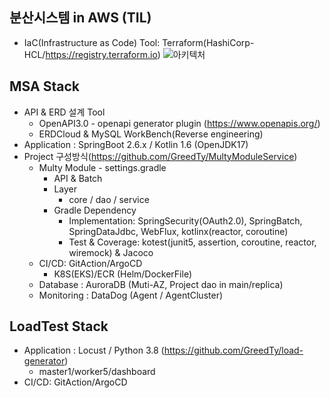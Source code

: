 ## 분산시스템 in AWS (TIL)
- IaC(Infrastructure as Code) Tool: Terraform(HashiCorp-HCL/https://registry.terraform.io)
![아키텍처](https://user-images.githubusercontent.com/35190067/194558779-f4cc36e1-8ccc-4825-8be6-d5ecf347753d.png)
## MSA Stack
- API & ERD 설계 Tool
  - OpenAPI3.0 - openapi generator plugin (https://www.openapis.org/)
  - ERDCloud & MySQL WorkBench(Reverse engineering)
- Application : SpringBoot 2.6.x / Kotlin 1.6 (OpenJDK17)
- Project 구성방식(https://github.com/GreedTy/MultyModuleService)
  - Multy Module - settings.gradle
    - API & Batch
    - Layer
      - core / dao / service
    - Gradle Dependency
      - Implementation: SpringSecurity(OAuth2.0), SpringBatch, SpringDataJdbc, WebFlux, kotlinx(reactor, coroutine)
      - Test & Coverage: kotest(junit5, assertion, coroutine, reactor, wiremock) & Jacoco
  - CI/CD: GitAction/ArgoCD 
    - K8S(EKS)/ECR (Helm/DockerFile)
  - Database : AuroraDB (Muti-AZ, Project dao in main/replica)
  - Monitoring : DataDog (Agent / AgentCluster)
## LoadTest Stack 
- Application : Locust / Python 3.8 (https://github.com/GreedTy/load-generator)
  - master1/worker5/dashboard
- CI/CD: GitAction/ArgoCD


